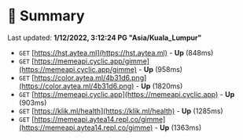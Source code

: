 # 📖 Summary
Last updated: **1/12/2022, 3:12:24 PG "Asia/Kuala_Lumpur"**

- `GET` [https://hst.aytea.ml](https://hst.aytea.ml) - **Up** (848ms)
- `GET` [https://memeapi.cyclic.app/gimme](https://memeapi.cyclic.app/gimme) - **Up** (958ms)
- `GET` [https://color.aytea.ml/4b31d6.png](https://color.aytea.ml/4b31d6.png) - **Up** (1820ms)
- `GET` [https://memeapi.cyclic.app](https://memeapi.cyclic.app) - **Up** (903ms)
- `GET` [https://klik.ml/health](https://klik.ml/health) - **Up** (1285ms)
- `GET` [https://memeapi.aytea14.repl.co/gimme](https://memeapi.aytea14.repl.co/gimme) - **Up** (1363ms)
